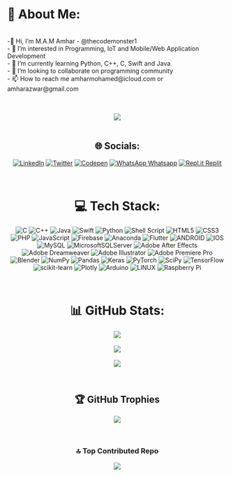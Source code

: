 
# 💫 About Me:
<br/>
-👋 Hi, I’m M.A.M Amhar - @thecodemonster1 <br>- 👀 I’m interested in Programming, IoT and Mobile/Web Application Development<br>- 🌱 I’m currently learning Python, C++, C, Swift and Java<br>- 💞️ I’m looking to collaborate on programming community<br>- 📫 How to reach me amharmohamed@icloud.com or amharazwar@gmail.com

<br/>
<br/>
<div align="center">

<br/>

[![](https://visitcount.itsvg.in/api?id=thecodemonster1&icon=5&color=3)](https://visitcount.itsvg.in)
<br/>
<br/>

## 🌐 Socials:
[![LinkedIn](https://img.shields.io/badge/LinkedIn-%230077B5.svg?logo=linkedin&logoColor=white)](https://linkedin.com/in/thecodemonster1) [![Twitter](https://img.shields.io/badge/Twitter-%231DA1F2.svg?logo=Twitter&logoColor=white)](https://twitter.com/@thecodemonster1) [![Codepen](https://img.shields.io/badge/Codepen-000000?style=for-the-badge&logo=codepen&logoColor=white)](https://codepen.io/@TheCodeMonster2001) [![WhatsApp](https://drive.google.com/uc?id=1OS_6iHffMKFYh4UsJd7PstHqrSClcAZm ) Whatsapp](http://Wa.me//+94773162727 "WhatsApp") [![Repl.it]([https://replit.com/public/icons/favicon-prompt-192.png](https://drive.google.com/uc?export=view&id=1LewX4I9-3EIxGcTN4pgZpAhItE3FTxr_)) Replit](https://replit.com/@theCodeMonster "Repl.it")

<br/>

# 💻 Tech Stack:
![C](https://img.shields.io/badge/c-%2300599C.svg?style=for-the-badge&logo=c&logoColor=white) ![C++](https://img.shields.io/badge/c++-%2300599C.svg?style=for-the-badge&logo=c%2B%2B&logoColor=white) ![Java](https://img.shields.io/badge/java-%23ED8B00.svg?style=for-the-badge&logo=java&logoColor=white) ![Swift](https://img.shields.io/badge/swift-F54A2A?style=for-the-badge&logo=swift&logoColor=white) ![Python](https://img.shields.io/badge/python-3670A0?style=for-the-badge&logo=python&logoColor=ffdd54) ![Shell Script](https://img.shields.io/badge/shell_script-%23121011.svg?style=for-the-badge&logo=gnu-bash&logoColor=white) ![HTML5](https://img.shields.io/badge/html5-%23E34F26.svg?style=for-the-badge&logo=html5&logoColor=white) ![CSS3](https://img.shields.io/badge/css3-%231572B6.svg?style=for-the-badge&logo=css3&logoColor=white) ![PHP](https://img.shields.io/badge/php-%23777BB4.svg?style=for-the-badge&logo=php&logoColor=white) ![JavaScript](https://img.shields.io/badge/javascript-%23323330.svg?style=for-the-badge&logo=javascript&logoColor=%23F7DF1E) ![Firebase](https://img.shields.io/badge/firebase-%23039BE5.svg?style=for-the-badge&logo=firebase) ![Anaconda](https://img.shields.io/badge/Anaconda-%2344A833.svg?style=for-the-badge&logo=anaconda&logoColor=white) ![Flutter](https://img.shields.io/badge/Flutter-%2302569B.svg?style=for-the-badge&logo=Flutter&logoColor=white) ![ANDROID](https://img.shields.io/badge/android-%2320232a.svg?style=for-the-badge&logo=android&logoColor=%a4c639) ![IOS](https://img.shields.io/badge/IOS-%2320232a.svg?style=for-the-badge&logo=apple&logoColor=white) ![MySQL](https://img.shields.io/badge/mysql-%2300f.svg?style=for-the-badge&logo=mysql&logoColor=white) ![MicrosoftSQLServer](https://img.shields.io/badge/Microsoft%20SQL%20Sever-CC2927?style=for-the-badge&logo=microsoft%20sql%20server&logoColor=white) ![Adobe After Effects](https://img.shields.io/badge/Adobe%20After%20Effects-9999FF.svg?style=for-the-badge&logo=Adobe%20After%20Effects&logoColor=white) ![Adobe Dreamweaver](https://img.shields.io/badge/Adobe%20Dreamweaver-FF61F6.svg?style=for-the-badge&logo=Adobe%20Dreamweaver&logoColor=white) ![Adobe Illustrator](https://img.shields.io/badge/adobeillustrator-%23FF9A00.svg?style=for-the-badge&logo=adobeillustrator&logoColor=white) ![Adobe Premiere Pro](https://img.shields.io/badge/Adobe%20Premiere%20Pro-9999FF.svg?style=for-the-badge&logo=Adobe%20Premiere%20Pro&logoColor=white) ![Blender](https://img.shields.io/badge/blender-%23F5792A.svg?style=for-the-badge&logo=blender&logoColor=white) ![NumPy](https://img.shields.io/badge/numpy-%23013243.svg?style=for-the-badge&logo=numpy&logoColor=white) ![Pandas](https://img.shields.io/badge/pandas-%23150458.svg?style=for-the-badge&logo=pandas&logoColor=white) ![Keras](https://img.shields.io/badge/Keras-%23D00000.svg?style=for-the-badge&logo=Keras&logoColor=white) ![PyTorch](https://img.shields.io/badge/PyTorch-%23EE4C2C.svg?style=for-the-badge&logo=PyTorch&logoColor=white) ![SciPy](https://img.shields.io/badge/SciPy-%230C55A5.svg?style=for-the-badge&logo=scipy&logoColor=%white) ![TensorFlow](https://img.shields.io/badge/TensorFlow-%23FF6F00.svg?style=for-the-badge&logo=TensorFlow&logoColor=white) ![scikit-learn](https://img.shields.io/badge/scikit--learn-%23F7931E.svg?style=for-the-badge&logo=scikit-learn&logoColor=white) ![Plotly](https://img.shields.io/badge/Plotly-%233F4F75.svg?style=for-the-badge&logo=plotly&logoColor=white) ![Arduino](https://img.shields.io/badge/-Arduino-00979D?style=for-the-badge&logo=Arduino&logoColor=white) ![LINUX](https://img.shields.io/badge/Linux-FCC624?style=for-the-badge&logo=linux&logoColor=black) ![Raspberry Pi](https://img.shields.io/badge/-RaspberryPi-C51A4A?style=for-the-badge&logo=Raspberry-Pi)

<br/>

# 📊 GitHub Stats:
![](https://github-readme-stats.vercel.app/api?username=thecodemonster1&theme=dracula&hide_border=false&include_all_commits=true&count_private=true)<br/><br/>
![](https://github-readme-streak-stats.herokuapp.com/?user=thecodemonster1&theme=dracula&hide_border=false)<br/><br/>
![](https://github-readme-stats.vercel.app/api/top-langs/?username=thecodemonster1&theme=dracula&hide_border=false&include_all_commits=true&count_private=true&layout=compact)

<br/>

## 🏆 GitHub Trophies
![](https://github-profile-trophy.vercel.app/?username=thecodemonster1&theme=dracula&no-frame=false&no-bg=false&margin-w=4)

<br/>

### 🔝 Top Contributed Repo
![](https://github-contributor-stats.vercel.app/api?username=thecodemonster1&limit=5&theme=dracula&combine_all_yearly_contributions=true)



<!-- Proudly created with GPRM ( https://gprm.itsvg.in ) -->

</div>
